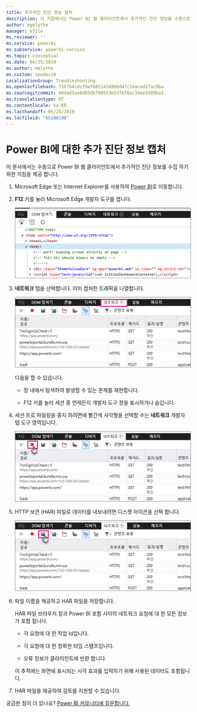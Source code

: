 ```yaml
---
title: 추가적인 진단 정보 캡처
description: 이 지침에서는 Power BI 웹 클라이언트에서 추가적인 진단 정보를 수동으로 수집하기 위한 두 가지 가능한 옵션을 제공합니다.
author: mgblythe
manager: kfile
ms.reviewer: ''
ms.service: powerbi
ms.subservice: powerbi-service
ms.topic: conceptual
ms.date: 04/25/2019
ms.author: mblythe
ms.custom: seodec18
LocalizationGroup: Troubleshooting
ms.openlocfilehash: 710fb4cdcf9efb051434966d47c2eaced17ac9ba
ms.sourcegitcommit: 60dad5aa0d85db790553e537bf8ac34ee3289ba3
ms.translationtype: HT
ms.contentlocale: ko-KR
ms.lasthandoff: 05/29/2019
ms.locfileid: "65100198"
---
```

# <a name="capture-additional-diagnostic-information-for-power-bi"></a>Power BI에 대한 추가 진단 정보 캡처

이 문서에서는 수동으로 Power BI 웹 클라이언트에서 추가적인 진단 정보를 수집 하기 위한 지침을 제공 합니다.

1. Microsoft Edge 또는 Internet Explorer를 사용하여 [Power BI](https://app.powerbi.com)로 이동합니다.

1. **F12** 키를 눌러 Microsoft Edge 개발자 도구를 엽니다.

   ![Microsoft Edge 개발자 스크린 샷 도구 요소 탭입니다.](media/service-admin-capturing-additional-diagnostic-information-for-power-bi/edge-developer-tools.png)

1. **네트워크** 탭을 선택합니다. 이미 캡처한 트래픽을 나열합니다.

   ![Microsoft Edge 개발자 스크린 샷 도구 네트워크 탭입니다.](media/service-admin-capturing-additional-diagnostic-information-for-power-bi/edge-network-tab.png)

    다음을 할 수 있습니다.

    * 창 내에서 탐색하여 발생할 수 있는 문제를 재현합니다.

    * F12 키를 눌러 세션 중 언제든지 개발자 도구 창을 표시하거나 숨깁니다.

1. 세션 프로 파일링을 중지 하려면에 빨간색 사각형을 선택할 수는 **네트워크** 개발자 탭 도구 영역입니다.

   ![중지 단추에서 호출 하 여 Microsoft Edge 개발자 스크린 샷 도구 네트워크 탭 합니다.](media/service-admin-capturing-additional-diagnostic-information-for-power-bi/edge-network-tab-stop.png)

1. HTTP 보관 (HAR) 파일로 데이터를 내보내려면 디스켓 아이콘을 선택 합니다.

   ![디스켓 아이콘의 설명선이 있는 Microsoft Edge 개발자 스크린 샷 도구 네트워크 탭 합니다.](media/service-admin-capturing-additional-diagnostic-information-for-power-bi/edge-network-tab-save.png)

1. 파일 이름을 제공하고 HAR 파일을 저장합니다.

    HAR 파일 브라우저 창과 Power BI 포함 사이의 네트워크 요청에 대 한 모든 정보가 포함 됩니다.

    * 각 요청에 대 한 작업 Id입니다.

    * 각 요청에 대 한 정확한 타임 스탬프입니다.

    * 오류 정보가 클라이언트에 반환 합니다.

    이 추적에는 화면에 표시되는 시각 효과를 입력하기 위해 사용된 데이터도 포함됩니다.

1. HAR 파일을 제공하여 검토를 지원할 수 있습니다.

궁금한 점이 더 있나요? [Power BI 커뮤니티에 질문합니다.](http://community.powerbi.com/)
